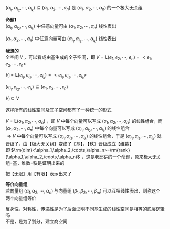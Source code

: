  $(\alpha_{i_1},\alpha_{i_2},\cdots,\alpha_{i_k})\subseteq(\alpha_1,\alpha_2,\cdots,\alpha_n)$ 是 $(\alpha_1,\alpha_2,\cdots,\alpha_n)$ 的一个极大无关组  
  
**命题1**  
 $(\alpha_{i_1},\alpha_{i_2},\cdots,\alpha_{i_k})$ 中任意向量可由 $(\alpha_1,\alpha_2,\cdots,\alpha_n)$ 线性表出  
  
 $(\alpha_1,\alpha_2,\cdots,\alpha_n)$ 中任意向量可由 $(\alpha_{i_1},\alpha_{i_2},\cdots,\alpha_{i_k})$ 线性表出  
  
**我想的**  
全空间 $V$ ，可以看成由基生成的全子空间，即 $V=\mathbf{L}(e_1,e_2,\cdots,e_n)=<e_1,e_2,\cdots,e_n>$   
  
 $V_i=\mathbf{L}(e_{i_1},e_{i_2},\cdots,e_{i_k})=<e_{i_1},e_{i_2},\cdots,e_{i_k}>$   
  
 $(e_{i_1},e_{i_2},\cdots,e_{i_k})\subseteq(e_1,e_2,\cdots,e_n)$   
  
 $V_i\subseteq V$   
  
这样所有的线性空间及其子空间都有了一种统一的形式  
  
 $V=\mathbf{L}(\alpha_1,\alpha_2,\cdots,\alpha_n)$ ，即 $V$ 中每个向量可以写成 $(\alpha_1,\alpha_2,\cdots,\alpha_n)$ 的线性组合，而 $(\alpha_1,\alpha_2,\cdots,\alpha_n)$ 中每个向量可以写成 $(\alpha_{i_1},\alpha_{i_2},\cdots,\alpha_{i_k})$ 的线性组合  
 $\Rightarrow V$ 中每个向量可以写成 $(\alpha_{i_1},\alpha_{i_2},\cdots,\alpha_{i_k})$ 的线性组合，于是 $(\alpha_{i_1},\alpha_{i_2},\cdots,\alpha_{i_k})$ 就晋级了，由【极大无关组】变成了【基】，【秩】晋级成立【维数】  
即 $\rm{dim}<\alpha_1,\alpha_2,\cdots,\alpha_n>=\rm{rank}(\alpha_1,\alpha_2,\cdots,\alpha_n)$ ，这是老邱讲的一个命题，原来极大无关组=基，维数=秩是证明出来的  
  
把【无限】用【有限】表示出来了  
  
**等价向量组**  
若向量组 $(\alpha_1,\alpha_2,\cdots,\alpha_n)$ 与向量组 $(\beta_1,\beta_2,\cdots,\beta_m)$ 可以互相线性表出，则称这个两个向量组等价  
  
反身性，对称性，传递性是为了后面证明不同基生成的线性空间是相等的底层逻辑吗  
不是，是为了划分，建立商空间  
